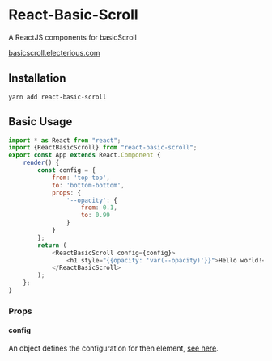 # React-Basic-Scroll
A ReactJS components for basicScroll

[basicscroll.electerious.com](https://basicscroll.electerious.com/)

## Installation
```
yarn add react-basic-scroll
```

## Basic Usage
```js
import * as React from "react";
import {ReactBasicScroll} from "react-basic-scroll";
export const App extends React.Component {
    render() {
        const config = {
            from: 'top-top',
            to: 'bottom-bottom',
            props: {
                '--opacity': {
                    from: 0.1,
                    to: 0.99
                }
            }
        };
        return (
            <ReactBasicScroll config={config}>
                <h1 style="{{opacity: 'var(--opacity)'}}">Hello world!</h1>
            </ReactBasicScroll>
        );
    };
}
```

### Props
#### config
An object defines the configuration for then element, [see here](https://github.com/electerious/basicScroll#data).
